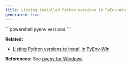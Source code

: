 ```yaml
---
title: Listing installed Python versions in PyEnv-Win
generated: true
---
```


<div markdown="1" class="ans">
```powershell
pyenv versions
```
</div>

**Related:**
- [Listing Python versions to install in PyEnv-Win](/en-US/pyenv-win/listing-python-versions-to-install)

**References:**
See [pyenv for Windows](https://github.com/pyenv-win/pyenv-win)
